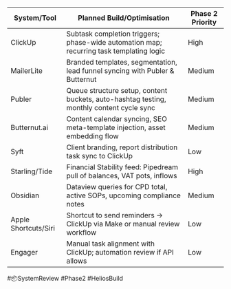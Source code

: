 | System/Tool          | Planned Build/Optimisation                                                               | Phase 2 Priority |
| -------------------- | ---------------------------------------------------------------------------------------- | ---------------- |
| ClickUp              | Subtask completion triggers; phase-wide automation map; recurring task templating logic  | High             |
| MailerLite           | Branded templates, segmentation, lead funnel syncing with Publer & Butternut             | Medium           |
| Publer               | Queue structure setup, content buckets, auto-hashtag testing, monthly content cycle sync | Medium           |
| Butternut.ai         | Content calendar syncing, SEO meta-template injection, asset embedding flow              | Medium           |
| Syft                 | Client branding, report distribution task sync to ClickUp                                | Low              |
| Starling/Tide        | Financial Stability feed: Pipedream pull of balances, VAT pots, inflows                  | High             |
| Obsidian             | Dataview queries for CPD total, active SOPs, upcoming compliance notes                   | Medium           |
| Apple Shortcuts/Siri | Shortcut to send reminders → ClickUp via Make or manual review workflow                  | Low              |
| Engager              | Manual task alignment with ClickUp; automation review if API allows                      | Low              |
#📦SystemReview #Phase2 #HeliosBuild
